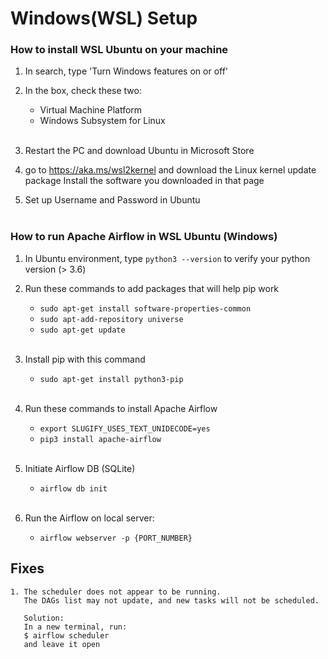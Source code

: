 # Windows(WSL) Setup

### How to install WSL Ubuntu on your machine
1. In search, type 'Turn Windows features on or off'

2. In the box, check these two:  
    - Virtual Machine Platform
    - Windows Subsystem for Linux<br/><br/>
  
3. Restart the PC and download Ubuntu in Microsoft Store

4. go to https://aka.ms/wsl2kernel and download the Linux kernel update package
   Install the software you downloaded in that page

5. Set up Username and Password in Ubuntu<br/><br/>


### How to run Apache Airflow in WSL Ubuntu (Windows)
1. In Ubuntu environment, type `python3 --version` to verify your python version (> 3.6)

2. Run these commands to add packages that will help pip work
   - `sudo apt-get install software-properties-common`
   - `sudo apt-add-repository universe`
   - `sudo apt-get update` <br/><br/>

3. Install pip with this command
   - `sudo apt-get install python3-pip`<br/><br/>

4. Run these commands to install Apache Airflow
   - `export SLUGIFY_USES_TEXT_UNIDECODE=yes`
   - `pip3 install apache-airflow`<br/><br/>

5. Initiate Airflow DB (SQLite)
   - `airflow db init`<br/><br/>

6. Run the Airflow on local server:
   - `airflow webserver -p {PORT_NUMBER}`

## Fixes
    1. The scheduler does not appear to be running. 
       The DAGs list may not update, and new tasks will not be scheduled.
       
       Solution:
       In a new terminal, run:
       $ airflow scheduler
       and leave it open